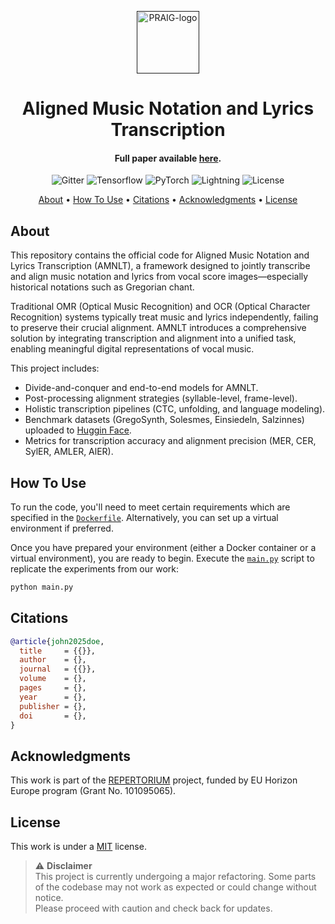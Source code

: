 <p align="center">
  <a href=""><img src="https://i.imgur.com/Iu7CvC1.png" alt="PRAIG-logo" width="100"></a>
</p>

<h1 align="center">Aligned Music Notation and Lyrics Transcription</h1>

<h4 align="center">Full paper available <a href="" target="_blank">here</a>.</h4>

<p align="center">
  <img src="https://img.shields.io/badge/python-3.9.0-orange" alt="Gitter">
  <img src="https://img.shields.io/badge/Tensorflow-%FFFFFF.svg?style=flat&logo=Tensorflow&logoColor=orange&color=white" alt="Tensorflow">
  <img src="https://img.shields.io/badge/PyTorch-%23EE4C2C.svg?style=flat&logo=PyTorch&logoColor=white" alt="PyTorch">
  <img src="https://img.shields.io/badge/-Lightning-792ee5?logo=pytorchlightning&logoColor=white" alt="Lightning">
  <img src="https://img.shields.io/static/v1?label=License&message=MIT&color=blue" alt="License">
</p>


<p align="center">
  <a href="#about">About</a> •
  <a href="#how-to-use">How To Use</a> •
  <a href="#citations">Citations</a> •
  <a href="#acknowledgments">Acknowledgments</a> •
  <a href="#license">License</a>
</p>


## About

This repository contains the official code for Aligned Music Notation and Lyrics Transcription (AMNLT), a framework designed to jointly transcribe and align music notation and lyrics from vocal score images—especially historical notations such as Gregorian chant.

Traditional OMR (Optical Music Recognition) and OCR (Optical Character Recognition) systems typically treat music and lyrics independently, failing to preserve their crucial alignment. AMNLT introduces a comprehensive solution by integrating transcription and alignment into a unified task, enabling meaningful digital representations of vocal music.

This project includes:
- Divide-and-conquer and end-to-end models for AMNLT.
- Post-processing alignment strategies (syllable-level, frame-level).
- Holistic transcription pipelines (CTC, unfolding, and language modeling).
- Benchmark datasets (GregoSynth, Solesmes, Einsiedeln, Salzinnes) uploaded to [Huggin Face](https://huggingface.co/datasets/PRAIG/AMNLT).
- Metrics for transcription accuracy and alignment precision (MER, CER, SylER, AMLER, AlER).


## How To Use

To run the code, you'll need to meet certain requirements which are specified in the [`Dockerfile`](Dockerfile). Alternatively, you can set up a virtual environment if preferred.

Once you have prepared your environment (either a Docker container or a virtual environment), you are ready to begin. Execute the [`main.py`](main.py) script to replicate the experiments from our work:

```python
python main.py
```

## Citations

```bibtex
@article{john2025doe,
  title     = {{}},
  author    = {},
  journal   = {{}},
  volume    = {},
  pages     = {},
  year      = {},
  publisher = {},
  doi       = {},
}
```

## Acknowledgments

This work is part of the [REPERTORIUM](https://repertorium.eu/) project, funded by EU Horizon Europe program (Grant No. 101095065).

## License
This work is under a [MIT](LICENSE) license.

> ⚠️ **Disclaimer**  
> This project is currently undergoing a major refactoring. Some parts of the codebase may not work as expected or could change without notice.  
> Please proceed with caution and check back for updates.
